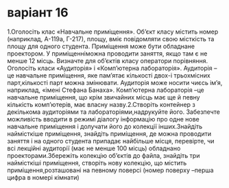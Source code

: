 # варіант 16
1.Оголосіть клас «Навчальне приміщення». Об’єкт класу містить номер (наприклад, А-119а, Г-217), площу, вміє повідомляти свою місткість та площу для одного студента. Приміщення може бути обладнане проектором. У приміщенніможна проводити заняття, якщо там є не менше  12  місць.  Визначте  для  об’єктів  класу  оператори  порівняння.  Оголосіть  класи «Аудиторія»  і  «Комп’ютерна  лабораторія».  Аудиторія –це  навчальне  приміщення,  яке пам’ятає кількості двох-і трьохмісних парт,кількості парт можна змінювати. Аудиторія може носити чиєсь ім’я, наприклад, «імені Стефана Банаха». Комп’ютерна лабораторія –це навчальне приміщення, що крім звичайних місць має ще й певну кількість комп’ютерів, має власну назву.2.Створіть контейнер з декількома аудиторіями та лабораторіями,надрукуйте його. Забезпечте можливість вводити в режимі діалогу інформацію про одне нове навчальне приміщення і долучати його до колекції інших.Знайдіть наймісткіше приміщення, знайдіть приміщення, де можна проводити заняття і на одного студента припадає найбільше місця, перевірте, чи всі лекційні аудиторії (має не менше 100 місць) обладнано проекторами.Збережіть колекцію об’єктів до файла, знайдіть три наймісткіші приміщення, створіть нову колекцію, що містить приміщення,розташовані  на  певному  поверсі  (номер  поверху –перша  цифра  в  номері кімнати)
